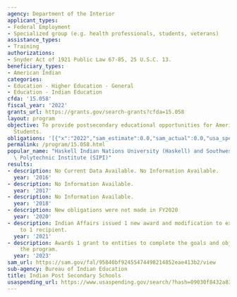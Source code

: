 ```yaml
---
agency: Department of the Interior
applicant_types:
- Federal Employment
- Specialized group (e.g. health professionals, students, veterans)
assistance_types:
- Training
authorizations:
- Snyder Act of 1921 Public Law 67-85, 25 U.S.C. 13.
beneficiary_types:
- American Indian
categories:
- Education - Higher Education - General
- Education - Indian Education
cfda: '15.058'
fiscal_year: '2022'
grants_url: https://grants.gov/search-grants?cfda=15.058
layout: program
objective: To provide postsecondary educational opportunities for American Indian
  Students.
obligations: '[{"x":"2022","sam_estimate":0.0,"sam_actual":0.0,"usa_spending_actual":5878688.0},{"x":"2023","sam_estimate":3822000.0,"sam_actual":10046885.0,"usa_spending_actual":10046885.0},{"x":"2024","sam_estimate":0.0,"sam_actual":0.0,"usa_spending_actual":11188620.0}]'
permalink: /program/15.058.html
popular_name: "Haskell Indian Nations University (Haskell) and Southwestern\r\nIndian\
  \ Polytechnic Institute (SIPI)"
results:
- description: No Current Data Available. No Information Available.
  year: '2016'
- description: No Information Available.
  year: '2017'
- description: No Information Available.
  year: '2018'
- description: New obligations were not made in FY2020
  year: '2020'
- description: Indian Affairs issued 1 new award and modification to existing awards
    to 1 recipient.
  year: '2021'
- description: Awards 1 grant to entities to complete the goals and objectives of
    the program.
  year: '2023'
sam_url: https://sam.gov/fal/95840bf92455474498214852eae413b2/view
sub-agency: Bureau of Indian Education
title: Indian Post Secondary Schools
usaspending_url: https://www.usaspending.gov/search/?hash=09030f8432a8337bb15d7c098e5ea11f
---
```

